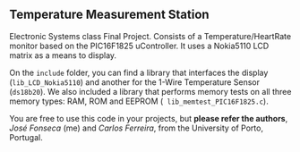 ## Temperature Measurement Station


Electronic Systems class Final Project. Consists of a Temperature/HeartRate monitor based on the PIC16F1825 uController. It uses a Nokia5110 LCD matrix as a means to display.

On the `include` folder, you can find a library that interfaces the display (`lib_LCD_Nokia5110`) and another for the 1-Wire Temperature Sensor (`ds18b20`). We also included a library that performs memory tests on all three memory types: RAM, ROM and EEPROM (` lib_memtest_PIC16F1825.c`).

You are free to use this code in your projects, but **please refer the authors**, *José Fonseca* (me) and *Carlos Ferreira*, from the University of Porto, Portugal.
